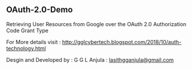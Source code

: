 ## OAuth-2.0-Demo
Retrieving User Resources from Google over the OAuth 2.0 Authorization Code Grant Type

For More details visit : http://gglcybertech.blogspot.com/2018/10/auth-technology.html

Desgin and Developed by : G G L Anjula : lasithgganjula@gmail.com


